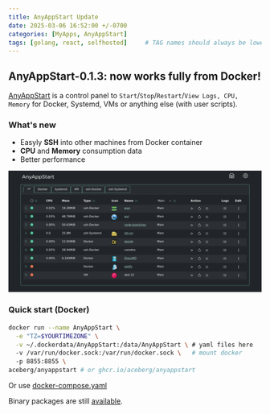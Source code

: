 ```yaml
---
title: AnyAppStart Update
date: 2025-03-06 16:52:00 +/-0700
categories: [MyApps, AnyAppStart]
tags: [golang, react, selfhosted]     # TAG names should always be lowercase
---
```

## AnyAppStart-0.1.3: now works fully from Docker!

[AnyAppStart](https://github.com/aceberg/AnyAppStart) is a control panel to `Start`/`Stop`/`Restart`/`View Logs, CPU, Memory` for Docker, Systemd, VMs or anything else (with user scripts).

### What's new
- Easyly **SSH** into other machines from Docker container 
- **CPU** and **Memory** consumption data
- Better performance

![Screenshot](https://raw.githubusercontent.com/aceberg/AnyAppStart/refs/heads/main/assets/Screenshot_06.png)

### Quick start (Docker)

```sh
docker run --name AnyAppStart \
  -e "TZ=$YOURTIMEZONE" \
  -v ~/.dockerdata/AnyAppStart:/data/AnyAppStart \ # yaml files here
  -v /var/run/docker.sock:/var/run/docker.sock \   # mount docker
  -p 8855:8855 \
aceberg/anyappstart # or ghcr.io/aceberg/anyappstart
```
Or use [docker-compose.yaml](https://github.com/aceberg/AnyAppStart/blob/main/docker-compose.yml)

Binary packages are still [available](https://github.com/aceberg/AnyAppStart/releases).